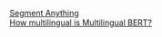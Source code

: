 [Segment Anything](https://twisty-veil-f20.notion.site/Segment-Anything-1679c3a5b8a449c68d330514eb522079?pvs=4)  
[How multilingual is Multilingual BERT?](https://twisty-veil-f20.notion.site/How-multilingual-is-Multilingual-BERT-f3a6efd35e0d441691f31fb6a3771f1a?pvs=4)
